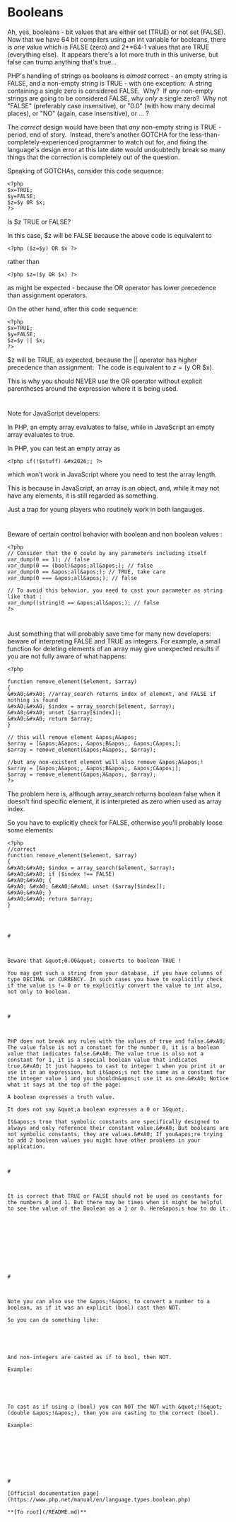 # Booleans





Ah, yes, booleans - bit values that are either set (TRUE) or not set (FALSE).&#xA0; Now that we have 64 bit compilers using an int variable for booleans, there is *one* value which is FALSE (zero) and 2**64-1 values that are TRUE (everything else).&#xA0; It appears there&apos;s a lot more truth in this universe, but false can trump anything that&apos;s true...

PHP&apos;s handling of strings as booleans is *almost* correct - an empty string is FALSE, and a non-empty string is TRUE - with one exception:&#xA0; A string containing a single zero is considered FALSE.&#xA0; Why?&#xA0; If *any* non-empty strings are going to be considered FALSE, why *only* a single zero?&#xA0; Why not &quot;FALSE&quot; (preferably case insensitive), or &quot;0.0&quot; (with how many decimal places), or &quot;NO&quot; (again, case insensitive), or ... ?

The *correct* design would have been that *any* non-empty string is TRUE - period, end of story.&#xA0; Instead, there&apos;s another GOTCHA for the less-than-completely-experienced programmer to watch out for, and fixing the language&apos;s design error at this late date would undoubtedly break so many things that the correction is completely out of the question.

Speaking of GOTCHAs, consider this code sequence:


```
<?php
$x=TRUE;
$y=FALSE;
$z=$y OR $x;
?>
```


Is $z TRUE or FALSE?

In this case, $z will be FALSE because the above code is equivalent to 

```
<?php ($z=$y) OR $x ?>
```
 rather than 

```
<?php $z=($y OR $x) ?>
```
 as might be expected - because the OR operator has lower precedence than assignment operators.

On the other hand, after this code sequence:


```
<?php
$x=TRUE;
$y=FALSE;
$z=$y || $x;
?>
```


$z will be TRUE, as expected, because the || operator has higher precedence than assignment:&#xA0; The code is equivalent to $z=($y OR $x).

This is why you should NEVER use the OR operator without explicit parentheses around the expression where it is being used.

  

#



Note for JavaScript developers:

In PHP, an empty array evaluates to false, while in JavaScript an empty array evaluates to true.

In PHP, you can test an empty array as 

```
<?php if(!$stuff) &#x2026;; ?>
```
 which won&#x2019;t work in JavaScript where you need to test the array length.

This is because in JavaScript, an array is an object, and, while it may not have any elements, it is still regarded as something.

Just a trap for young players who routinely work in both langauges.

  

#



Beware of certain control behavior with boolean and non boolean values :



```
<?php
// Consider that the 0 could by any parameters including itself
var_dump(0 == 1); // false
var_dump(0 == (bool)&apos;all&apos;); // false
var_dump(0 == &apos;all&apos;); // TRUE, take care
var_dump(0 === &apos;all&apos;); // false

// To avoid this behavior, you need to cast your parameter as string like that :
var_dump((string)0 == &apos;all&apos;); // false
?>
```



  

#



Just something that will probably save time for many new developers: beware of interpreting FALSE and TRUE as integers. 
For example, a small function for deleting elements of an array may give unexpected results if you are not fully aware of what happens: 



```
<?php

function remove_element($element, $array)
{
&#xA0;&#xA0; //array_search returns index of element, and FALSE if nothing is found
&#xA0;&#xA0; $index = array_search($element, $array);
&#xA0;&#xA0; unset ($array[$index]);
&#xA0;&#xA0; return $array; 
}

// this will remove element &apos;A&apos;
$array = [&apos;A&apos;, &apos;B&apos;, &apos;C&apos;];
$array = remove_element(&apos;A&apos;, $array);

//but any non-existent element will also remove &apos;A&apos;!
$array = [&apos;A&apos;, &apos;B&apos;, &apos;C&apos;];
$array = remove_element(&apos;X&apos;, $array);
?>
```


The problem here is, although array_search returns boolean false when it doesn&apos;t find specific element, it is interpreted as zero when used as array index.

So you have to explicitly check for FALSE, otherwise you&apos;ll probably loose some elements:



```
<?php
//correct
function remove_element($element, $array)
{
&#xA0;&#xA0; $index = array_search($element, $array);
&#xA0;&#xA0; if ($index !== FALSE) 
&#xA0;&#xA0; {
&#xA0; &#xA0; &#xA0;&#xA0; unset ($array[$index]);
&#xA0;&#xA0; }
&#xA0;&#xA0; return $array; 
}


  

#



Beware that &quot;0.00&quot; converts to boolean TRUE !

You may get such a string from your database, if you have columns of type DECIMAL or CURRENCY. In such cases you have to explicitly check if the value is != 0 or to explicitly convert the value to int also, not only to boolean.

  

#



PHP does not break any rules with the values of true and false.&#xA0; The value false is not a constant for the number 0, it is a boolean value that indicates false.&#xA0; The value true is also not a constant for 1, it is a special boolean value that indicates true.&#xA0; It just happens to cast to integer 1 when you print it or use it in an expression, but it&apos;s not the same as a constant for the integer value 1 and you shouldn&apos;t use it as one.&#xA0; Notice what it says at the top of the page:

A boolean expresses a truth value.

It does not say &quot;a boolean expresses a 0 or 1&quot;.

It&apos;s true that symbolic constants are specifically designed to always and only reference their constant value.&#xA0; But booleans are not symbolic constants, they are values.&#xA0; If you&apos;re trying to add 2 boolean values you might have other problems in your application.

  

#



It is correct that TRUE or FALSE should not be used as constants for the numbers 0 and 1. But there may be times when it might be helpful to see the value of the Boolean as a 1 or 0. Here&apos;s how to do it.





```
<?php

$var1 = TRUE;

$var2 = FALSE;



echo $var1; // Will display the number 1



echo $var2; //Will display nothing



/* To get it to display the number 0 for

a false value you have to typecast it: */



echo (int)$var2; //This will display the number 0 for false.

?>
```



  

#



Note you can also use the &apos;!&apos; to convert a number to a boolean, as if it was an explicit (bool) cast then NOT.

So you can do something like:



```
<?php
$t = !0; // This will === true;
$f = !1; // This will === false;
?>
```


And non-integers are casted as if to bool, then NOT.

Example:



```
<?php
$a = !array();&#xA0; &#xA0; &#xA0; // This will === true;
$a = !array(&apos;a&apos;);&#xA0;&#xA0; // This will === false;
$s = !&quot;&quot;;&#xA0; &#xA0; &#xA0; &#xA0; &#xA0;&#xA0; // This will === true;
$s = !&quot;hello&quot;;&#xA0; &#xA0; &#xA0; // This will === false;
?>
```


To cast as if using a (bool) you can NOT the NOT with &quot;!!&quot; (double &apos;!&apos;), then you are casting to the correct (bool).

Example:



```
<?php
$a = !!array();&#xA0;&#xA0; // This will === false; (as expected)
/* 
This can be a substitute for count($array) &gt; 0 or !(empty($array)) to check to see if an array is empty or not&#xA0; (you would use: !!$array).
*/

$status = (!!$array ? &apos;complete&apos; : &apos;incomplete&apos;);

$s = !!&quot;testing&quot;; // This will === true; (as expected)
/* 
Note: normal casting rules apply so a !!&quot;0&quot; would evaluate to an === false
*/
?>
```



  

#

[Official documentation page](https://www.php.net/manual/en/language.types.boolean.php)

**[To root](/README.md)**